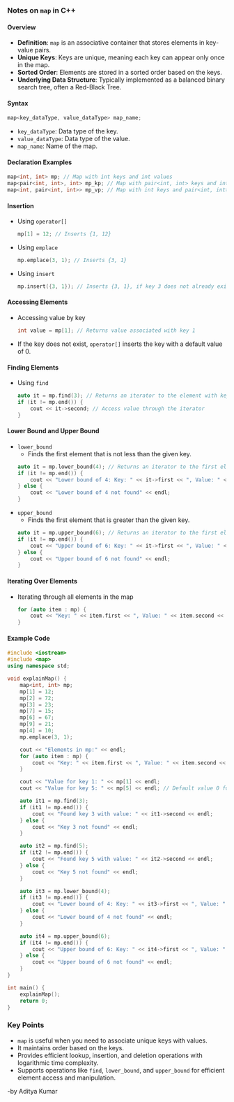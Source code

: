 ### Notes on `map` in C++

#### Overview
- **Definition**: `map` is an associative container that stores elements in key-value pairs.
- **Unique Keys**: Keys are unique, meaning each key can appear only once in the map.
- **Sorted Order**: Elements are stored in a sorted order based on the keys.
- **Underlying Data Structure**: Typically implemented as a balanced binary search tree, often a Red-Black Tree.

#### Syntax
```cpp
map<key_dataType, value_dataType> map_name;
```
- `key_dataType`: Data type of the key.
- `value_dataType`: Data type of the value.
- `map_name`: Name of the map.

#### Declaration Examples
```cpp
map<int, int> mp; // Map with int keys and int values
map<pair<int, int>, int> mp_kp; // Map with pair<int, int> keys and int values
map<int, pair<int, int>> mp_vp; // Map with int keys and pair<int, int> values
```

#### Insertion
- Using `operator[]`
  ```cpp
  mp[1] = 12; // Inserts {1, 12}
  ```
- Using `emplace`
  ```cpp
  mp.emplace(3, 1); // Inserts {3, 1}
  ```
- Using `insert`
  ```cpp
  mp.insert({3, 1}); // Inserts {3, 1}, if key 3 does not already exist
  ```

#### Accessing Elements
- Accessing value by key
  ```cpp
  int value = mp[1]; // Returns value associated with key 1
  ```
- If the key does not exist, `operator[]` inserts the key with a default value of 0.

#### Finding Elements
- Using `find`
  ```cpp
  auto it = mp.find(3); // Returns an iterator to the element with key 3, or mp.end() if not found
  if (it != mp.end()) {
      cout << it->second; // Access value through the iterator
  }
  ```

#### Lower Bound and Upper Bound
- `lower_bound`
  - Finds the first element that is not less than the given key.
  ```cpp
  auto it = mp.lower_bound(4); // Returns an iterator to the first element >= 4
  if (it != mp.end()) {
      cout << "Lower bound of 4: Key: " << it->first << ", Value: " << it->second << endl;
  } else {
      cout << "Lower bound of 4 not found" << endl;
  }
  ```
- `upper_bound`
  - Finds the first element that is greater than the given key.
  ```cpp
  auto it = mp.upper_bound(6); // Returns an iterator to the first element > 6
  if (it != mp.end()) {
      cout << "Upper bound of 6: Key: " << it->first << ", Value: " << it->second << endl;
  } else {
      cout << "Upper bound of 6 not found" << endl;
  }
  ```

#### Iterating Over Elements
- Iterating through all elements in the map
  ```cpp
  for (auto item : mp) {
      cout << "Key: " << item.first << ", Value: " << item.second << endl;
  }
  ```

#### Example Code
```cpp
#include <iostream>
#include <map>
using namespace std;

void explainMap() {
    map<int, int> mp;
    mp[1] = 12;
    mp[2] = 72;
    mp[3] = 23;
    mp[7] = 15;
    mp[6] = 67;
    mp[9] = 21;
    mp[4] = 10;
    mp.emplace(3, 1);

    cout << "Elements in mp:" << endl;
    for (auto item : mp) {
        cout << "Key: " << item.first << ", Value: " << item.second << endl;
    }

    cout << "Value for key 1: " << mp[1] << endl;
    cout << "Value for key 5: " << mp[5] << endl; // Default value 0 for non-existent key

    auto it1 = mp.find(3);
    if (it1 != mp.end()) {
        cout << "Found key 3 with value: " << it1->second << endl;
    } else {
        cout << "Key 3 not found" << endl;
    }

    auto it2 = mp.find(5);
    if (it2 != mp.end()) {
        cout << "Found key 5 with value: " << it2->second << endl;
    } else {
        cout << "Key 5 not found" << endl;
    }

    auto it3 = mp.lower_bound(4);
    if (it3 != mp.end()) {
        cout << "Lower bound of 4: Key: " << it3->first << ", Value: " << it3->second << endl;
    } else {
        cout << "Lower bound of 4 not found" << endl;
    }

    auto it4 = mp.upper_bound(6);
    if (it4 != mp.end()) {
        cout << "Upper bound of 6: Key: " << it4->first << ", Value: " << it4->second << endl;
    } else {
        cout << "Upper bound of 6 not found" << endl;
    }
}

int main() {
    explainMap();
    return 0;
}
```

### Key Points
- `map` is useful when you need to associate unique keys with values.
- It maintains order based on the keys.
- Provides efficient lookup, insertion, and deletion operations with logarithmic time complexity.
- Supports operations like `find`, `lower_bound`, and `upper_bound` for efficient element access and manipulation.

-by Aditya Kumar